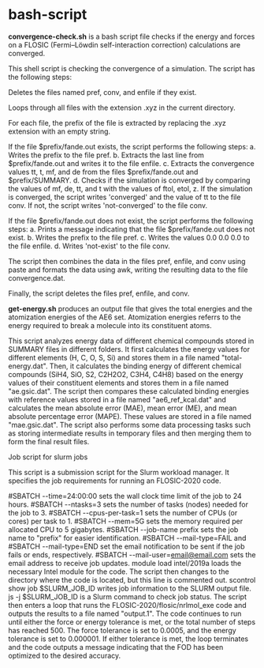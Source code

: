# bash-script

**convergence-check.sh** is a bash script file checks if the energy and forces on a FLOSIC (Fermi–Löwdin self-interaction correction) calculations are converged. 


This shell script is checking the convergence of a simulation. The script has the following steps:

Deletes the files named pref, conv, and enfile if they exist.

Loops through all files with the extension .xyz in the current directory.

For each file, the prefix of the file is extracted by replacing the .xyz extension with an empty string.

If the file $prefix/fande.out exists, the script performs the following steps:
a. Writes the prefix to the file pref.
b. Extracts the last line from $prefix/fande.out and writes it to the file enfile.
c. Extracts the convergence values tt, t, mf, and de from the files $prefix/fande.out and $prefix/SUMMARY.
d. Checks if the simulation is converged by comparing the values of mf, de, tt, and t with the values of ftol, etol, z. If the simulation is converged, the script writes 'converged' and the value of tt to the file conv. If not, the script writes 'not-converged' to the file conv.

If the file $prefix/fande.out does not exist, the script performs the following steps:
a. Prints a message indicating that the file $prefix/fande.out does not exist.
b. Writes the prefix to the file pref.
c. Writes the values 0.0 0.0 0.0 to the file enfile.
d. Writes 'not-exist' to the file conv.

The script then combines the data in the files pref, enfile, and conv using paste and formats the data using awk, writing the resulting data to the file convergence.dat.

Finally, the script deletes the files pref, enfile, and conv.

**get-energy.sh** produces an output file that gives the total energies and the atomization energies of the AE6 set. Atomization energies referrs to the energy required to break a molecule into its constituent atoms. 

This script analyzes energy data of different chemical compounds stored in SUMMARY files in different folders. It first calculates the energy values for different elements (H, C, O, S, Si) and stores them in a file named "total-energy.dat". Then, it calculates the binding energy of different chemical compounds (SiH4, SiO, S2, C2H2O2, C3H4, C4H8) based on the energy values of their constituent elements and stores them in a file named "ae.gsic.dat". The script then compares these calculated binding energies with reference values stored in a file named "ae6_ref_kcal.dat" and calculates the mean absolute error (MAE), mean error (ME), and mean absolute percentage error (MAPE). These values are stored in a file named "mae.gsic.dat". The script also performs some data processing tasks such as storing intermediate results in temporary files and then merging them to form the final result files.


Job script for slurm jobs

This script is a submission script for the Slurm workload manager. It specifies the job requirements for running an FLOSIC-2020 code.

#SBATCH --time=24:00:00 sets the wall clock time limit of the job to 24 hours.
#SBATCH --ntasks=3 sets the number of tasks (nodes) needed for the job to 3.
#SBATCH --cpus-per-task=1 sets the number of CPUs (or cores) per task to 1.
#SBATCH --mem=5G sets the memory required per allocated CPU to 5 gigabytes.
#SBATCH --job-name prefix sets the job name to "prefix" for easier identification.
#SBATCH --mail-type=FAIL and #SBATCH --mail-type=END set the email notification to be sent if the job fails or ends, respectively.
#SBATCH --mail-user=email@email.com sets the email address to receive job updates.
module load intel/2019a loads the necessary Intel module for the code.
The script then changes to the directory where the code is located, but this line is commented out.
scontrol show job $SLURM_JOB_ID writes job information to the SLURM output file.
js -j $SLURM_JOB_ID is a Slurm command to check job status.
The script then enters a loop that runs the FLOSIC-2020/flosic/nrlmol_exe code and outputs the results to a file named "output.1". The code continues to run until either the force or energy tolerance is met, or the total number of steps has reached 500. The force tolerance is set to 0.0005, and the energy tolerance is set to 0.000001. If either tolerance is met, the loop terminates and the code outputs a message indicating that the FOD has been optimized to the desired accuracy.
